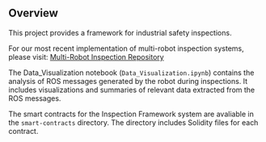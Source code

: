 
## Overview

This project provides a framework for industrial safety inspections. 

For our most recent implementation of multi-robot inspection systems, please visit:
[Multi-Robot Inspection Repository](https://github.com/MiguelHenri/Multi-Robot-Inspection)


The Data_Visualization notebook (`Data_Visualization.ipynb`) contains the analysis of ROS messages generated by the robot during inspections. It includes visualizations and summaries of relevant data extracted from the ROS messages.

The smart contracts for the Inspection Framework system are avaliable in the `smart-contracts` directory. The directory includes Solidity files for each contract.
